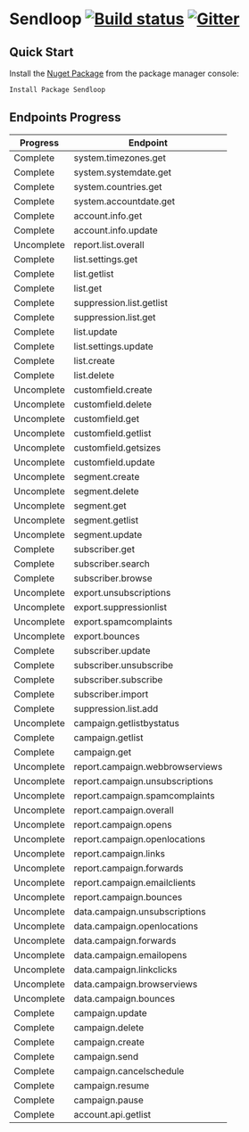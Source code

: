 # Sendloop [![Build status](https://ci.appveyor.com/api/projects/status/y0rl0kklfxttg05q?svg=true)](https://ci.appveyor.com/project/muratoner/sendloop) [![Gitter](https://badges.gitter.im/muratoner/Sendloop.svg)](https://gitter.im/muratoner/Sendloop?utm_source=badge&utm_medium=badge&utm_campaign=pr-badge)

## Quick Start
Install the [Nuget Package](https://www.nuget.org/packages/Sendloop) from the package manager console:
```powershell
Install Package Sendloop
```

## Endpoints Progress

| Progress | Endpoint |
| ------ | ------ |
| Complete | system.timezones.get |
| Complete | system.systemdate.get |
| Complete | system.countries.get |
| Complete | system.accountdate.get |
| Complete | account.info.get |
| Complete | account.info.update |
| Uncomplete | report.list.overall |
| Complete | list.settings.get |
| Complete | list.getlist |
| Complete | list.get |
| Complete | suppression.list.getlist |
| Complete | suppression.list.get |
| Complete | list.update |
| Complete | list.settings.update |
| Complete | list.create |
| Complete | list.delete |
| Uncomplete | customfield.create |
| Uncomplete | customfield.delete |
| Uncomplete | customfield.get |
| Uncomplete | customfield.getlist |
| Uncomplete | customfield.getsizes |
| Uncomplete | customfield.update |
| Uncomplete | segment.create |
| Uncomplete | segment.delete |
| Uncomplete | segment.get |
| Uncomplete | segment.getlist |
| Uncomplete | segment.update |
| Complete | subscriber.get |
| Complete | subscriber.search |
| Complete | subscriber.browse |
| Uncomplete | export.unsubscriptions |
| Uncomplete | export.suppressionlist |
| Uncomplete | export.spamcomplaints |
| Uncomplete | export.bounces |
| Complete | subscriber.update |
| Complete | subscriber.unsubscribe |
| Complete | subscriber.subscribe |
| Complete | subscriber.import |
| Complete | suppression.list.add |
| Uncomplete | campaign.getlistbystatus |
| Complete | campaign.getlist |
| Complete | campaign.get |
| Uncomplete | report.campaign.webbrowserviews |
| Uncomplete | report.campaign.unsubscriptions |
| Uncomplete | report.campaign.spamcomplaints |
| Uncomplete | report.campaign.overall |
| Uncomplete | report.campaign.opens |
| Uncomplete | report.campaign.openlocations |
| Uncomplete | report.campaign.links |
| Uncomplete | report.campaign.forwards |
| Uncomplete | report.campaign.emailclients |
| Uncomplete | report.campaign.bounces |
| Uncomplete | data.campaign.unsubscriptions |
| Uncomplete | data.campaign.openlocations |
| Uncomplete | data.campaign.forwards |
| Uncomplete | data.campaign.emailopens |
| Uncomplete | data.campaign.linkclicks |
| Uncomplete | data.campaign.browserviews |
| Uncomplete | data.campaign.bounces |
| Complete | campaign.update |
| Complete | campaign.delete |
| Complete | campaign.create |
| Complete | campaign.send |
| Complete | campaign.cancelschedule |
| Complete | campaign.resume |
| Complete | campaign.pause |
| Complete | account.api.getlist |
